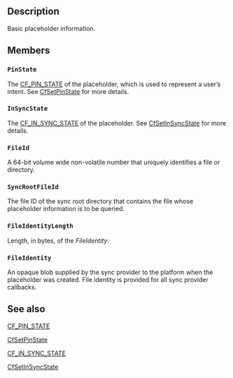 ## Description

Basic placeholder information.

## Members

### `PinState`

The [CF_PIN_STATE](https://learn.microsoft.com/windows/win32/api/cfapi/ne-cfapi-cf_pin_state) of the placeholder, which is used to represent a user’s intent. See [CfSetPinState](https://learn.microsoft.com/windows/win32/api/cfapi/nf-cfapi-cfsetpinstate) for more details.

### `InSyncState`

The [CF_IN_SYNC_STATE](https://learn.microsoft.com/windows/win32/api/cfapi/ne-cfapi-cf_in_sync_state) of the placeholder. See [CfSetInSyncState](https://learn.microsoft.com/windows/win32/api/cfapi/nf-cfapi-cfsetinsyncstate) for more details.

### `FileId`

A 64-bit volume wide non-volatile number that uniquely identifies a file or directory.

### `SyncRootFileId`

The file ID of the sync root directory that contains the file whose placeholder information is to be queried.

### `FileIdentityLength`

Length, in bytes, of the *FileIdentity*.

### `FileIdentity`

An opaque blob supplied by the sync provider to the platform when the placeholder was created. File identity is provided for all sync provider callbacks.

## See also

[CF_PIN_STATE](https://learn.microsoft.com/windows/win32/api/cfapi/ne-cfapi-cf_pin_state)

[CfSetPinState](https://learn.microsoft.com/windows/win32/api/cfapi/nf-cfapi-cfsetpinstate)

[CF_IN_SYNC_STATE](https://learn.microsoft.com/windows/win32/api/cfapi/ne-cfapi-cf_in_sync_state)

[CfSetInSyncState](https://learn.microsoft.com/windows/win32/api/cfapi/nf-cfapi-cfsetinsyncstate)